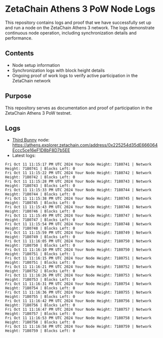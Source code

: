# ZetaChain Athens 3 PoW Node Logs
This repository contains logs and proof that we have successfully set up and run a node on the ZetaChain Athens 3 network. The logs demonstrate continuous node operation, including synchronization details and performance.

## Contents
- Node setup information
- Synchronization logs with block height details
- Ongoing proof of work logs to verify active participation in the ZetaChain network

## Purpose
This repository serves as documentation and proof of participation in the ZetaChain Athens 3 PoW testnet.

## Logs

- [Third Bunny](https://thirdbunny.xyz/) node: https://athens.explorer.zetachain.com/address/0x225254d35dE666064Eccc5ce16eF1D8bF8D7b5EE
- Latest logs:
```
Fri Oct 11 11:15:17 PM UTC 2024 Your Node Height: 7180741 | Network Height: 7180741 | Blocks Left: 0
Fri Oct 11 11:15:22 PM UTC 2024 Your Node Height: 7180742 | Network Height: 7180742 | Blocks Left: 0
Fri Oct 11 11:15:28 PM UTC 2024 Your Node Height: 7180743 | Network Height: 7180743 | Blocks Left: 0
Fri Oct 11 11:15:33 PM UTC 2024 Your Node Height: 7180744 | Network Height: 7180744 | Blocks Left: 0
Fri Oct 11 11:15:38 PM UTC 2024 Your Node Height: 7180745 | Network Height: 7180745 | Blocks Left: 0
Fri Oct 11 11:15:43 PM UTC 2024 Your Node Height: 7180746 | Network Height: 7180746 | Blocks Left: 0
Fri Oct 11 11:15:49 PM UTC 2024 Your Node Height: 7180747 | Network Height: 7180747 | Blocks Left: 0
Fri Oct 11 11:15:54 PM UTC 2024 Your Node Height: 7180748 | Network Height: 7180748 | Blocks Left: 0
Fri Oct 11 11:15:59 PM UTC 2024 Your Node Height: 7180749 | Network Height: 7180749 | Blocks Left: 0
Fri Oct 11 11:16:05 PM UTC 2024 Your Node Height: 7180750 | Network Height: 7180750 | Blocks Left: 0
Fri Oct 11 11:16:10 PM UTC 2024 Your Node Height: 7180750 | Network Height: 7180751 | Blocks Left: 1
Fri Oct 11 11:16:15 PM UTC 2024 Your Node Height: 7180751 | Network Height: 7180751 | Blocks Left: 0
Fri Oct 11 11:16:21 PM UTC 2024 Your Node Height: 7180752 | Network Height: 7180752 | Blocks Left: 0
Fri Oct 11 11:16:26 PM UTC 2024 Your Node Height: 7180753 | Network Height: 7180753 | Blocks Left: 0
Fri Oct 11 11:16:31 PM UTC 2024 Your Node Height: 7180754 | Network Height: 7180754 | Blocks Left: 0
Fri Oct 11 11:16:36 PM UTC 2024 Your Node Height: 7180755 | Network Height: 7180755 | Blocks Left: 0
Fri Oct 11 11:16:42 PM UTC 2024 Your Node Height: 7180756 | Network Height: 7180756 | Blocks Left: 0
Fri Oct 11 11:16:47 PM UTC 2024 Your Node Height: 7180757 | Network Height: 7180757 | Blocks Left: 0
Fri Oct 11 11:16:53 PM UTC 2024 Your Node Height: 7180758 | Network Height: 7180758 | Blocks Left: 0
Fri Oct 11 11:16:58 PM UTC 2024 Your Node Height: 7180759 | Network Height: 7180759 | Blocks Left: 0
```
